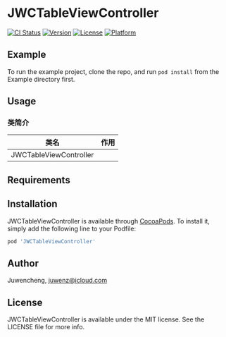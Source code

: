 # JWCTableViewController

[![CI Status](https://img.shields.io/travis/Juwencheng/JWCTableViewController.svg?style=flat)](https://travis-ci.org/Juwencheng/JWCTableViewController)
[![Version](https://img.shields.io/cocoapods/v/JWCTableViewController.svg?style=flat)](https://cocoapods.org/pods/JWCTableViewController)
[![License](https://img.shields.io/cocoapods/l/JWCTableViewController.svg?style=flat)](https://cocoapods.org/pods/JWCTableViewController)
[![Platform](https://img.shields.io/cocoapods/p/JWCTableViewController.svg?style=flat)](https://cocoapods.org/pods/JWCTableViewController)

## Example

To run the example project, clone the repo, and run `pod install` from the Example directory first.

## Usage
### 类简介
|类名|作用|
|-|-|
|JWCTableViewController||

## Requirements

## Installation

JWCTableViewController is available through [CocoaPods](https://cocoapods.org). To install
it, simply add the following line to your Podfile:

```ruby
pod 'JWCTableViewController'
```

## Author

Juwencheng, juwenz@icloud.com

## License

JWCTableViewController is available under the MIT license. See the LICENSE file for more info.
